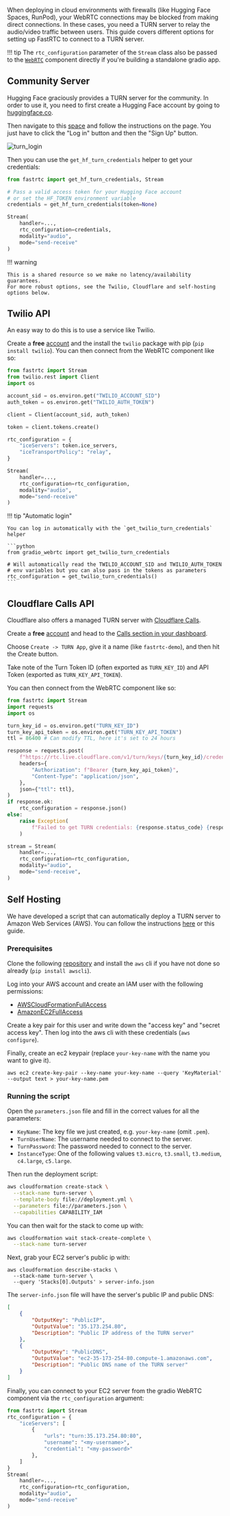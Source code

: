 When deploying in cloud environments with firewalls (like Hugging Face Spaces, RunPod), your WebRTC connections may be blocked from making direct connections. In these cases, you need a TURN server to relay the audio/video traffic between users. This guide covers different options for setting up FastRTC to connect to a TURN server.

!!! tip
    The `rtc_configuration` parameter of the `Stream` class also be passed to the [`WebRTC`](../userguide/gradio) component directly if you're building a standalone gradio app.

## Community Server

Hugging Face graciously provides a TURN server for the community.
In order to use it, you need to first create a Hugging Face account by going to [huggingface.co](https://huggingface.co/).

Then navigate to this [space](https://huggingface.co/spaces/fastrtc/turn-server-login) and follow the instructions on the page. You just have to click the "Log in" button and then the "Sign Up" button.

![turn_login](https://github.com/user-attachments/assets/cefa8dec-487e-47d8-bb96-1a14a701f6e5)

Then you can use the `get_hf_turn_credentials` helper to get your credentials:

```python
from fastrtc import get_hf_turn_credentials, Stream

# Pass a valid access token for your Hugging Face account
# or set the HF_TOKEN environment variable 
credentials = get_hf_turn_credentials(token=None)

Stream(
    handler=...,
    rtc_configuration=credentials,
    modality="audio",
    mode="send-receive"
)
```

!!! warning

    This is a shared resource so we make no latency/availability guarantees.
    For more robust options, see the Twilio, Cloudflare and self-hosting options below.


## Twilio API

An easy way to do this is to use a service like Twilio.

Create a **free** [account](https://login.twilio.com/u/signup) and the install the `twilio` package with pip (`pip install twilio`). You can then connect from the WebRTC component like so:

```python
from fastrtc import Stream
from twilio.rest import Client
import os

account_sid = os.environ.get("TWILIO_ACCOUNT_SID")
auth_token = os.environ.get("TWILIO_AUTH_TOKEN")

client = Client(account_sid, auth_token)

token = client.tokens.create()

rtc_configuration = {
    "iceServers": token.ice_servers,
    "iceTransportPolicy": "relay",
}

Stream(
    handler=...,
    rtc_configuration=rtc_configuration,
    modality="audio",
    mode="send-receive"
)
```

!!! tip "Automatic login"

    You can log in automatically with the `get_twilio_turn_credentials` helper

    ```python
    from gradio_webrtc import get_twilio_turn_credentials

    # Will automatically read the TWILIO_ACCOUNT_SID and TWILIO_AUTH_TOKEN
    # env variables but you can also pass in the tokens as parameters
    rtc_configuration = get_twilio_turn_credentials()
    ```

## Cloudflare Calls API

Cloudflare also offers a managed TURN server with [Cloudflare Calls](https://www.cloudflare.com/en-au/developer-platform/products/cloudflare-calls/).

Create a **free** [account](https://developers.cloudflare.com/fundamentals/setup/account/create-account/) and head to the [Calls section in your dashboard](https://dash.cloudflare.com/?to=/:account/calls).

Choose `Create -> TURN App`, give it a name (like `fastrtc-demo`), and then hit the Create button.

Take note of the Turn Token ID (often exported as `TURN_KEY_ID`) and API Token (exported as `TURN_KEY_API_TOKEN`).

You can then connect from the WebRTC component like so:

```python
from fastrtc import Stream
import requests
import os

turn_key_id = os.environ.get("TURN_KEY_ID")
turn_key_api_token = os.environ.get("TURN_KEY_API_TOKEN")
ttl = 86400 # Can modify TTL, here it's set to 24 hours

response = requests.post(
    f"https://rtc.live.cloudflare.com/v1/turn/keys/{turn_key_id}/credentials/generate-ice-servers",
    headers={
        "Authorization": f"Bearer {turn_key_api_token}",
        "Content-Type": "application/json",
    },
    json={"ttl": ttl},  
)
if response.ok:
    rtc_configuration = response.json()
else:
    raise Exception(
        f"Failed to get TURN credentials: {response.status_code} {response.text}"
    )

stream = Stream(
    handler=...,
    rtc_configuration=rtc_configuration,
    modality="audio",
    mode="send-receive",
)
```

## Self Hosting

We have developed a script that can automatically deploy a TURN server to Amazon Web Services (AWS). You can follow the instructions [here](https://github.com/freddyaboulton/turn-server-deploy) or this guide.

### Prerequisites

Clone the following [repository](https://github.com/freddyaboulton/turn-server-deploy) and install the `aws` cli if you have not done so already (`pip install awscli`).

Log into your AWS account and create an IAM user with the following permissions:

- [AWSCloudFormationFullAccess](https://us-east-1.console.aws.amazon.com/iam/home?region=us-east-1#/policies/details/arn%3Aaws%3Aiam%3A%3Aaws%3Apolicy%2FAWSCloudFormationFullAccess)
- [AmazonEC2FullAccess](https://us-east-1.console.aws.amazon.com/iam/home?region=us-east-1#/policies/details/arn%3Aaws%3Aiam%3A%3Aaws%3Apolicy%2FAmazonEC2FullAccess)


Create a key pair for this user and write down the "access key" and "secret access key". Then log into the aws cli with these credentials (`aws configure`).

Finally, create an ec2 keypair (replace `your-key-name` with the name you want to give it).

```
aws ec2 create-key-pair --key-name your-key-name --query 'KeyMaterial' --output text > your-key-name.pem
```

### Running the script

Open the `parameters.json` file and fill in the correct values for all the parameters:

- `KeyName`: The key file we just created, e.g. `your-key-name` (omit `.pem`).
- `TurnUserName`: The username needed to connect to the server.
- `TurnPassword`: The password needed to connect to the server.
- `InstanceType`: One of the following values `t3.micro`, `t3.small`, `t3.medium`, `c4.large`, `c5.large`.


Then run the deployment script:

```bash
aws cloudformation create-stack \
  --stack-name turn-server \
  --template-body file://deployment.yml \
  --parameters file://parameters.json \
  --capabilities CAPABILITY_IAM
```

You can then wait for the stack to come up with:

```bash
aws cloudformation wait stack-create-complete \
  --stack-name turn-server
```

Next, grab your EC2 server's public ip with:

```
aws cloudformation describe-stacks \
  --stack-name turn-server \
  --query 'Stacks[0].Outputs' > server-info.json
```

The `server-info.json` file will have the server's public IP and public DNS:

```json
[
    {
        "OutputKey": "PublicIP",
        "OutputValue": "35.173.254.80",
        "Description": "Public IP address of the TURN server"
    },
    {
        "OutputKey": "PublicDNS",
        "OutputValue": "ec2-35-173-254-80.compute-1.amazonaws.com",
        "Description": "Public DNS name of the TURN server"
    }
]
```

Finally, you can connect to your EC2 server from the gradio WebRTC component via the `rtc_configuration` argument:

```python
from fastrtc import Stream
rtc_configuration = {
    "iceServers": [
        {
            "urls": "turn:35.173.254.80:80",
            "username": "<my-username>",
            "credential": "<my-password>"
        },
    ]
}
Stream(
    handler=...,
    rtc_configuration=rtc_configuration,
    modality="audio",
    mode="send-receive"
)
```
